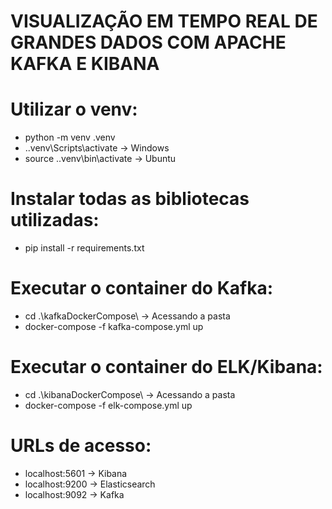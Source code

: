 # VISUALIZAÇÃO EM TEMPO REAL DE GRANDES DADOS COM APACHE KAFKA E KIBANA

# Utilizar o venv:
- python -m venv .venv
- .\.venv\Scripts\activate -> Windows
- source .\.venv\bin\activate -> Ubuntu

# Instalar todas as bibliotecas utilizadas:
- pip install -r requirements.txt

# Executar o container do Kafka:
- cd .\kafkaDockerCompose\ -> Acessando a pasta
- docker-compose -f kafka-compose.yml up

# Executar o container do ELK/Kibana:
- cd .\kibanaDockerCompose\ -> Acessando a pasta
- docker-compose -f elk-compose.yml up

# URLs de acesso:
- localhost:5601 -> Kibana
- localhost:9200 -> Elasticsearch
- localhost:9092 -> Kafka